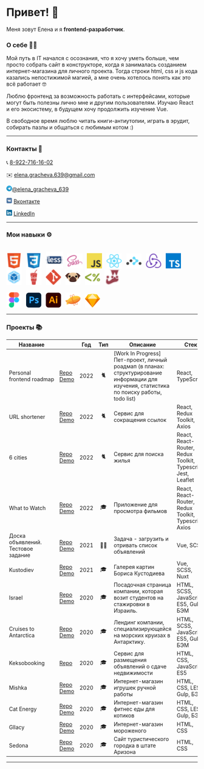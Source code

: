 <h1>Привет! 👋</h1>

Меня зовут Елена и я **frontend-разработчик**.

### О себе 👩‍💻

Мой путь в IT начался с осознания, что я хочу уметь больше, чем просто собрать сайт в конструкторе, когда я занималась созданием интернет-магазина для личного проекта. Тогда строки html, css и js кода казались непостижимой магией, а мне очень хотелось понять как это всё работает 🤓

Люблю фронтенд за возможность работать с интерфейсами, которые могут быть полезны лично мне и другим пользователям. Изучаю React и его экосистему, в будущем хочу продолжить изучение Vue.

В свободное время люблю читать книги-антиутопии, играть в эрудит, собирать пазлы и общаться с любимым котом :)

<hr />

### Контакты  💬
<p>📞 <a href='tel:89227161602'>8-922-716-16-02</a> </p>
<p>✉️ <a href='mailto:elena.gracheva.639@gmail.com'>elena.gracheva.639@gmail.com</a> </p>
<p><img src='img/icons/Telegram.svg' title='Telegram' alt='Telegram' width='15'><a href='https://t.me/elena_gracheva_639'>@elena_gracheva_639</a></p>
<p><img src='img/icons/VK.svg' title='VK' alt='VK' width='15'> <a href='https://vk.me/elhane'>Вконтакте</a></p>
<p><img src='img/icons/LinkedIn.svg' title='LinkedIn' alt='LinkedIn' width='15'> <a href='https://www.linkedin.com/in/elena-gracheva-b21917215'>LinkedIn</a></p>

<hr />

### Мои навыки ⚙️
<div>
    <br/>
    <img src='img/icons/HTML.svg' title='HTML' alt='HTML' width='40'>&nbsp;&nbsp;
    <img src='img/icons/CSS.svg' title='CSS' alt='CSS' width='40'>&nbsp;&nbsp;
    <img src='img/icons/Less.svg' title='Less' alt='Less' width='45'>&nbsp;&nbsp;
    <img src='img/icons/SASS.svg' title='SASS / SCSS' alt='SASS / SCSS' width='40'>&nbsp;&nbsp;
    <img src='img/icons/Javascript.svg' title='JavaScript' alt='JavaScript' width='40'>&nbsp;&nbsp;
    <img src='img/icons/React.svg' title='React' alt='React' width='40'>&nbsp;&nbsp;
    <img src='img/icons/React-Router.svg' title='React Router' alt='React Router' width='40'>&nbsp;&nbsp;
    <img src='img/icons/Redux.svg' title='Redux' alt='Redux' width='40'>&nbsp;&nbsp;
    <img src='img/icons/Typescript.svg' title='TypeScript' alt='TypeScript' width='40'>&nbsp;
    <img src='img/icons/Webpack.svg' title='Webpack' alt='Webpack' width='40'>&nbsp;&nbsp;
    <img src='img/icons/Gulp.svg' title='Gulp' alt='Gulp' width='40'>&nbsp;&nbsp;
    <img src='img/icons/Git.svg' title='Git' alt='Git' width='40'>&nbsp;&nbsp;
    <img src='img/icons/PUG.svg' title='PUG' alt='PUG' width='40'>&nbsp;&nbsp;
    <img src='img/icons/EJS.svg' title='EJS' alt='EJS' width='40'>&nbsp;&nbsp;
    <img src='img/icons/Jest.svg' title='Jest' alt='Jest' width='40'>&nbsp;&nbsp;
    <br/><br/>
    <img src='img/icons/Figma.svg' title='Figma' alt='Figma' width='40'>&nbsp;&nbsp;
    <img src='img/icons/Adobe_Photoshop_CC.svg' title='Photoshop' alt='Photoshop' width='40'>&nbsp;&nbsp;
    <img src='img/icons/Adobe_Illustrator_CC.svg' title='Illustrator' alt='Illustrator' width='40'>&nbsp;&nbsp;
    <img src='img/icons/Zeplin.svg' title='Zeplin' alt='Zeplin' width='40'>&nbsp;&nbsp;
    <img src='img/icons/Sketch.svg' title='Sketch' alt='Sketch' width='40'>
    <br />
</div>
<hr />

### Проекты 📚

| Название                            |                                                                                                                 | Год  | Тип                                                   | Описание                                                                                                                                   | Стек                                                        |
|-------------------------------------|:----------------------------------------------------------------------------------------------------------------|------|-------------------------------------------------------|--------------------------------------------------------------------------------------------------------------------------------------------|-------------------------------------------------------------|
| Personal frontend&nbsp;roadmap </br> | [Repo](https://github.com/elhane/personal-frontend-roadmap) [Demo](https://personal-frontend-roadmap.vercel.app/)           |  2022 | <div align='center' title='Pet project'>🐈</div>      | [Work In Progress] Пет-проект, личный роадмап (в планах: структурирование информации для изучения, статистика по поиску работы, todo list) | React, TypeScript                                     |
| URL shortener </br>                 | [Repo](https://github.com/elhane/url-shortener) [Demo](https://elhane.github.io/url-shortener)                  |  2022 | <div align='center' title='Pet project'>🐈</div>      | Сервис для сокращения ссылок                                                                                                               | React, Redux Toolkit, Axios                                 |
| 6 cities                            | [Repo](https://github.com/elhane/6-cities) [Demo](https://elhane.github.io/6-cities/)                           | 2022 | <div align='center' title='Pet project'>🐈</div>      | Сервис для поиска жилья                                                                                                                    | React, React-Router, Redux Toolkit, Typescript, Jest, Leaflet |
| What to Watch                       | [Repo](https://github.com/elhane/what-to-watch) [Demo](https://elhane.github.io/what-to-watch/)                 | 2022 | <div align='center' title='Training project'>🎓</div> | Приложение для просмотра фильмов                                                                                                           | React, React-Router, Redux Toolkit, Typescript, Axios       |
| Доска объявлений. Тестовое задание  | [Repo](https://github.com/elhane/guru-group) [Demo](https://test-guru-group.netlify.app/#/)                         | 2021 | <div align='center' title='Test project'>👩‍💻</div>  | Задача - загрузить и отривать список объявлений                                                                                            | Vue, SCSS                                               |
| Kustodiev                           | [Repo](https://github.com/elhane/kustodiev) [Demo](https://elhane.github.io/kustodiev/)                         | 2021 | <div align='center' title='Training project'>🎓</div> | Галерея картин Бориса Кустодиева                                                                                                           | Vue, SCSS, Nuxt                                             |
| Israel                              | [Repo](https://github.com/elhane/israel) [Demo](https://elhane.github.io/israel/)                               | 2020 | <div align='center' title='Training project'>🎓</div> | Посадочная страница компании, которая возит студентов на стажировки в Израиль.                                                             | HTML, SCSS, JavaScript ES5, Gulp, БЭМ                       |
| Cruises to Antarctica               | [Repo](https://github.com/elhane/cruises-to-antarctica) [Demo](https://elhane.github.io/cruises-to-antarctica/) | 2020 | <div align='center' title='Training project'>🎓</div> | Лендинг компании, специализирующейся на морских круизах в Антарктику.                                                                      | HTML, SCSS, JavaScript ES5, Gulp, БЭМ                       |
| Keksobooking                        | [Repo](https://github.com/elhane/283879-keksobooking-20)                                                        | 2020 | <div align='center' title='Training project'>🎓</div> | Сервис для размещения объявлений о сдаче недвижимости                                                                                      | HTML, CSS, JavaScript ES5                                   |
| Mishka                              | [Repo](https://github.com/elhane/mishka) [Demo](https://elhane.github.io/mishka/)                               | 2020 | <div align='center' title='Training project'>🎓</div> | Интернет-магазин игрушек ручной работы                                                                                                     | HTML, CSS, LESS, Gulp, БЭМ                                  |
| Cat Energy                          | [Repo](https://github.com/elhane/cat-energy) [Demo](https://elhane.github.io/cat-energy/)                       | 2020 | <div align='center' title='Training project'>🎓</div> | Интернет-магазин фитнес еды для котиков                                                                                                    | HTML, CSS, LESS, Gulp, БЭМ                                  |
| Gllacy                              | [Repo](https://github.com/elhane/gllacy) [Demo](https://elhane.github.io/gllacy/)                               | 2020 | <div align='center' title='Training project'>🎓</div> | Интернет-магазин мороженого                                                                                                                | HTML, CSS                                                   |
| Sedona                              | [Repo](https://github.com/elhane/sedona) [Demo](https://elhane.github.io/sedona/)                               | 2020 | <div align='center' title='Training project'>🎓</div> | Сайт туристического городка в штате Аризона                                                                                                | HTML, CSS                                                   |

<hr />

